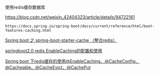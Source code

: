 



使用redis缓存数据库

https://blog.csdn.net/weixin_42404323/article/details/94722161





```
https://docs.spring.io/spring-boot/docs/current/reference/html/boot-features-caching.html
```



[Spring boot 之 spring-boot-starter-cache （整合redis）](https://blog.csdn.net/echizao1839/article/details/102660649)



[springboot2.0 redis EnableCaching的配置和使用](https://www.cnblogs.com/hujunzheng/p/9660681.html)

[Spring boot 下redis缓存的使用@EnableCaching、@CacheConfig、@Cacheable、@CacheEvict、@CachePut](https://blog.csdn.net/weixin_42404323/article/details/94722161)

